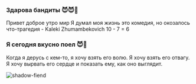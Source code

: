 ### Здарова бандиты 😈😈👿
Привет доброе утро мир
Я думал моя жизнь это комедия, но окозалось что-трагедия - Kaleki Zhumambekovich 10 - 7 = 6
### Я сегодня вкусно поел 😈👿
Когда я дерусь с кем-то, я хочу взять его волю. Я хочу взять его отвагу. Я хочу вырвать его сердце и показать ему, как оно выглядит.



![shadow-fiend](https://github.com/arsfxurth/arsfxurth/assets/144032208/f0e71b06-8d9e-4326-ae62-790875606798)



